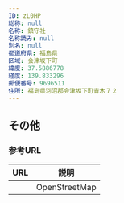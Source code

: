 ```yaml
---
ID: zL0HP
総称: null
名称: 鎮守社
名称読み: null
別名: null
都道府県: 福島県
区域: 会津坂下町
緯度: 37.5886778
経度: 139.833296
郵便番号: 9696511
住所: 福島県河沼郡会津坂下町青木７２
---
```


## その他

### 参考URL

| URL | 説明          |
| --- | ------------- |
|     | OpenStreetMap |
